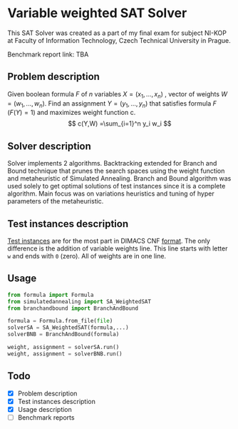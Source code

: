 # Variable weighted SAT Solver

This SAT Solver was created as a part of my final exam for subject NI-KOP at Faculty of Information Technology, Czech Technical University in Prague.

Benchmark report link: TBA

## Problem description

Given boolean formula $F$ of $n$ variables $X = (x_1,...,x_n)$ , vector of weights $W = (w_1,...,w_n)$. Find an assignment $Y = (y_1,...,y_n)$ that satisfies formula $F$ ($F(Y)=1$) and maximizes weight function c.
$$
c(Y,W) =\sum_{i=1}^n y_i w_i
$$

## Solver description

Solver implements 2 algorithms. Backtracking extended for Branch and Bound technique that prunes the search spaces using the weight function and metaheuristic of Simulated Annealing. Branch and Bound algorithm was used solely to get optimal solutions of test instances since it is a complete algorithm. Main focus was on variations heuristics and tuning of hyper parameters of the metaheuristic.

## Test instances description

[Test instances](test/) are for the most part in DIMACS CNF [format](https://people.sc.fsu.edu/~jburkardt/data/cnf/cnf.html). The only difference is the addition of variable weights line. This line starts with letter `w` and ends with `0` (zero). All of weights are in one line.

## Usage

```python
from formula import Formula
from simulatedannealing import SA_WeightedSAT
from branchandbound import BranchAndBound

formula = Formula.from_file(file)
solverSA = SA_WeightedSAT(formula,...)
solverBNB = BranchAndBound(formula)

weight, assignment = solverSA.run()
weight, assignment = solverBNB.run()
```

## Todo

- [x] Problem description
- [x] Test instances description
- [x] Usage description
- [ ] Benchmark reports
